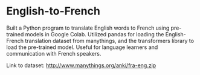 # English-to-French
Built a Python program to translate English words to French using pre-trained models in Google Colab. Utilized pandas for loading the English-French translation dataset from manythings, and the transformers library to load the pre-trained model. Useful for language learners and communication with French speakers.

Link to dataset: http://www.manythings.org/anki/fra-eng.zip
